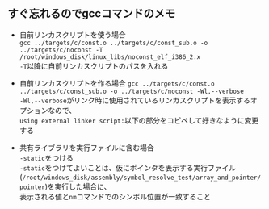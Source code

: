 ## すぐ忘れるのでgccコマンドのメモ

- 自前リンカスクリプトを使う場合  
 `gcc ../targets/c/const.o ../targets/c/const_sub.o -o ../targets/c/noconst -T /root/windows_disk/linux_libs/noconst_elf_i386_2.x`  
 `-T`以降に自前リンカスクリプトのパスを入れる

- 自前リンカスクリプトを作る場合
`gcc ../targets/c/const.o ../targets/c/const_sub.o -o ../targets/c/noconst -Wl,--verbose`  
`-Wl,--verbose`がリンク時に使用されているリンカスクリプトを表示するオプションなので、  
`using external linker script:`以下の部分をコピペして好きなように変更する   

- 共有ライブラリを実行ファイルに含む場合  
`-static`をつける  
`-static`をつけてよいことは、仮にポインタを表示する実行ファイル(`/root/windows_disk/assembly/symbol_resolve_test/array_and_pointer/pointer`)を実行した場合に、    
表示される値と`nm`コマンドでのシンボル位置が一致すること  